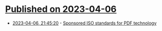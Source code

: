 # [Published on 2023-04-06](index.md)

* [2023-04-06, 21:45:20](https://lobste.rs/s/uhaxkd/sponsored_iso_standards_for_pdf) - [Sponsored ISO standards for PDF technology](https://www.pdfa.org/sponsored-standards/)
